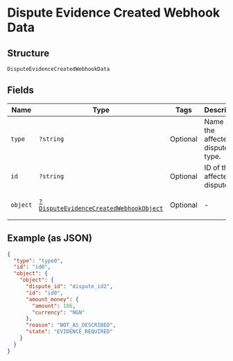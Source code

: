 
# Dispute Evidence Created Webhook Data

## Structure

`DisputeEvidenceCreatedWebhookData`

## Fields

| Name | Type | Tags | Description | Getter | Setter |
|  --- | --- | --- | --- | --- | --- |
| `type` | `?string` | Optional | Name of the affected dispute's type. | getType(): ?string | setType(?string type): void |
| `id` | `?string` | Optional | ID of the affected dispute. | getId(): ?string | setId(?string id): void |
| `object` | [`?DisputeEvidenceCreatedWebhookObject`](/doc/models/dispute-evidence-created-webhook-object.md) | Optional | - | getObject(): ?DisputeEvidenceCreatedWebhookObject | setObject(?DisputeEvidenceCreatedWebhookObject object): void |

## Example (as JSON)

```json
{
  "type": "type0",
  "id": "id0",
  "object": {
    "object": {
      "dispute_id": "dispute_id2",
      "id": "id0",
      "amount_money": {
        "amount": 186,
        "currency": "NGN"
      },
      "reason": "NOT_AS_DESCRIBED",
      "state": "EVIDENCE_REQUIRED"
    }
  }
}
```

